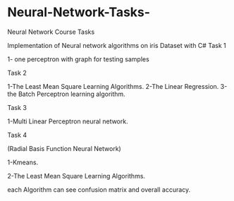 # Neural-Network-Tasks-
Neural Network Course Tasks 


Implementation of Neural network algorithms on iris Dataset with C#
Task 1

1- one perceptron with graph for testing samples

Task 2 

1-The Least Mean Square Learning Algorithms.
2-The Linear Regression.
3-the Batch Perceptron learning algorithm.

Task 3

1-Multi Linear Perceptron neural network.

Task 4

(Radial Basis Function Neural Network)

1-Kmeans.

2-The Least Mean Square Learning Algorithms.

each Algorithm can see confusion matrix and overall accuracy.
